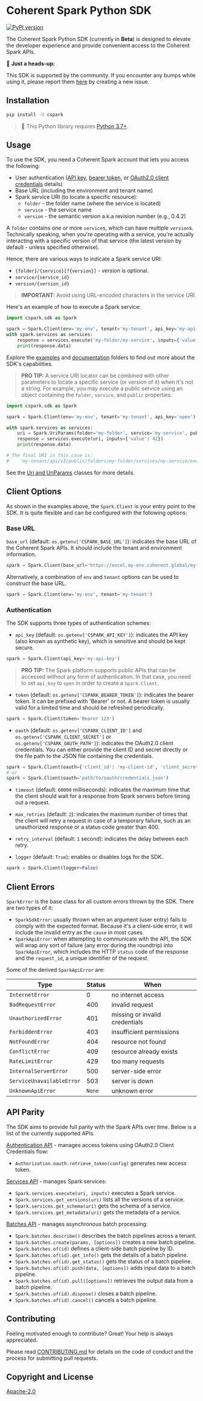 # Coherent Spark Python SDK

[![PyPI version][version-img]][version-url]

The Coherent Spark Python SDK (currently in **Beta**) is designed to elevate the developer
experience and provide convenient access to the Coherent Spark APIs.

👋 **Just a heads-up:**

This SDK is supported by the community. If you encounter any bumps while using it,
please report them [here](https://github.com/Coherent-Partners/spark-python-sdk/issues)
by creating a new issue.

## Installation

```bash
pip install -U cspark
```

> 🫣 This Python library requires [Python 3.7+](https://www.python.org/downloads/).

## Usage

To use the SDK, you need a Coherent Spark account that lets you access the following:

- User authentication ([API key][api-key-docs], [bearer token][bearer-token-docs],
  or [OAuth2.0 client credentials][oauth2-docs] details)
- Base URL (including the environment and tenant name)
- Spark service URI (to locate a specific resource):
  - `folder` - the folder name (where the service is located)
  - `service` - the service name
  - `version` - the semantic version a.k.a revision number (e.g., 0.4.2)

A `folder` contains one or more `service`s, which can have multiple `version`s.
Technically speaking, when you're operating with a service, you're actually
interacting with a specific version of that service (the latest version by default -
unless specified otherwise).

Hence, there are various ways to indicate a Spark service URI:

- `{folder}/{service}[?{version}]` - _version_ is optional.
- `service/{service_id}`
- `version/{version_id}`

> **IMPORTANT:** Avoid using URL-encoded characters in the service URI.

Here's an example of how to execute a Spark service:

```py
import cspark.sdk as Spark

spark = Spark.Client(env='my-env', tenant='my-tenant', api_key='my-api-key')
with spark.services as services:
    response = services.execute('my-folder/my-service', inputs={'value': 42})
    print(response.data)
```

Explore the [examples](./examples/main.py) and [documentation](./docs) folders
to find out more about the SDK's capabilities.

> **PRO TIP:**
> A service URI locator can be combined with other parameters to locate a specific
> service (or version of it) when it's not a string. For example, you may execute
> a public service using an object containing the `folder`, `service`, and `public`
> properties.

```py
import cspark.sdk as Spark

spark = Spark.Client(env='my-env', tenant='my-tenant', api_key='open')

with spark.services as services:
    uri = Spark.UriParams(folder='my-folder', service='my-service', public=True)
    response = services.execute(uri, inputs={'value': 42})
    print(response.data)

# The final URI in this case is:
#    'my-tenant/api/v3/public/folders/my-folder/services/my-service/execute'
```

See the [Uri and UriParams](./src/cspark/sdk/resources/_base.py) classes for more details.

## Client Options

As shown in the examples above, the `Spark.Client` is your entry point to the SDK.
It is quite flexible and can be configured with the following options:

### Base URL

`base_url` (default: `os.getenv['CSPARK_BASE_URL']`): indicates the base URL of
the Coherent Spark APIs. It should include the tenant and environment information.

```py
spark = Spark.Client(base_url='https://excel.my-env.coherent.global/my-tenant')
```

Alternatively, a combination of `env` and `tenant` options can be used to construct
the base URL.

```py
spark = Spark.Client(env='my-env', tenant='my-tenant')
```

### Authentication

The SDK supports three types of authentication schemes:

- `api_key` (default: `os.getenv['CSPARK_API_KEY']`): indicates the API key
  (also known as synthetic key), which is sensitive and should be kept secure.

```py
spark = Spark.Client(api_key='my-api-key')
```

> **PRO TIP:**
> The Spark platform supports public APIs that can be accessed without any form
> of authentication. In that case, you need to set `api_key` to `open` in order to
> create a `Spark.Client`.

- `token` (default: `os.getenv['CSPARK_BEARER_TOKEN']`): indicates the bearer token.
  It can be prefixed with 'Bearer' or not. A bearer token is usually valid for a
  limited time and should be refreshed periodically.

```py
spark = Spark.Client(token='Bearer 123')
```

- `oauth` (default: `os.getenv['CSPARK_CLIENT_ID']` and `os.getenv['CSPARK_CLIENT_SECRET']` or
  `os.getenv['CSPARK_OAUTH_PATH']`): indicates the OAuth2.0 client credentials.
  You can either provide the client ID and secret directly or the file path to
  the JSON file containing the credentials.

```py
spark = Spark.Client(oauth={'client_id': 'my-client-id', 'client_secret': 'my-client-secret'})
# or
spark = Spark.Client(oauth='path/to/oauth/credentials.json')
```

- `timeout` (default: `60000` milliseconds): indicates the maximum time that
  the client should wait for a response from Spark servers before timing out a request.

- `max_retries` (default: `2`): indicates the maximum number of times that the client
  will retry a request in case of a temporary failure, such as an unauthorized
  response or a status code greater than 400.

- `retry_interval` (default: `1` second): indicates the delay between each retry.

- `logger` (default: `True`): enables or disables logs for the SDK.

```py
spark = Spark.Client(logger=False)
```

## Client Errors

`SparkError` is the base class for all custom errors thrown by the SDK. There are
two types of it:

- `SparkSdkError`: usually thrown when an argument (user entry) fails to comply
  with the expected format. Because it's a client-side error, it will include the invalid
  entry as the `cause` in most cases.
- `SparkApiError`: when attempting to communicate with the API, the SDK will wrap
  any sort of failure (any error during the roundtrip) into `SparkApiError`, which
  includes the HTTP `status` code of the response and the `request_id`, a unique
  identifier of the request.

Some of the derived `SparkApiError` are:

| Type                      | Status | When                           |
| ------------------------- | ------ | ------------------------------ |
| `InternetError`           | 0      | no internet access             |
| `BadRequestError`         | 400    | invalid request                |
| `UnauthorizedError`       | 401    | missing or invalid credentials |
| `ForbiddenError`          | 403    | insufficient permissions       |
| `NotFoundError`           | 404    | resource not found             |
| `ConflictError`           | 409    | resource already exists        |
| `RateLimitError`          | 429    | too many requests              |
| `InternalServerError`     | 500    | server-side error              |
| `ServiceUnavailableError` | 503    | server is down                 |
| `UnknownApiError`         | `None` | unknown error                  |

## API Parity

The SDK aims to provide full parity with the Spark APIs over time. Below is a list
of the currently supported APIs.

[Authentication API](./docs/authentication.md) - manages access tokens using
OAuth2.0 Client Credentials flow:

- `Authorization.oauth.retrieve_token(config)` generates new access token.

[Services API](./docs/services.md) - manages Spark services:

- `Spark.services.execute(uri, inputs)` executes a Spark service.
- `Spark.services.get_versions(uri)` lists all the versions of a service.
- `Spark.services.get_schema(uri)` gets the schema of a service.
- `Spark.services.get_metadata(uri)` gets the metadata of a service.

[Batches API](./docs/batches.md) - manages asynchronous batch processing:

- `Spark.batches.describe()` describes the batch pipelines across a tenant.
- `Spark.batches.create(params, [options])` creates a new batch pipeline.
- `Spark.batches.of(id)` defines a client-side batch pipeline by ID.
- `Spark.batches.of(id).get_info()` gets the details of a batch pipeline.
- `Spark.batches.of(id).get_status()` gets the status of a batch pipeline.
- `Spark.batches.of(id).push(data, [options])` adds input data to a batch pipeline.
- `Spark.batches.of(id).pull([options])` retrieves the output data from a batch pipeline.
- `Spark.batches.of(id).dispose()` closes a batch pipeline.
- `Spark.batches.of(id).cancel()` cancels a batch pipeline.

## Contributing

Feeling motivated enough to contribute? Great! Your help is always appreciated.

Please read [CONTRIBUTING.md](./CONTRIBUTING.md) for details on the code of
conduct and the process for submitting pull requests.

## Copyright and License

[Apache-2.0](./LICENSE)

[version-img]: https://badge.fury.io/py/cspark.svg
[version-url]: https://pypi.python.org/pypi/cspark
[api-key-docs]: https://docs.coherent.global/spark-apis/authorization-api-keys
[bearer-token-docs]: https://docs.coherent.global/spark-apis/authorization-bearer-token
[oauth2-docs]: https://docs.coherent.global/spark-apis/authorization-client-credentials
